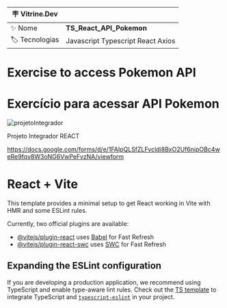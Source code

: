 | :placard: Vitrine.Dev |  |
| -------------  | --- |
| :sparkles: Nome        | **TS_React_API_Pokemon**
| :label: Tecnologias | Javascript Typescript React Axios

<h1 align="left">Exercise to access Pokemon API</h1>
<h1 align="left">Exercício para acessar API Pokemon</h1>

![projetoIntegrador](https://github.com/user-attachments/assets/a34ee562-6e33-4c09-a21b-2d59f9084eae)


Projeto Integrador REACT

https://docs.google.com/forms/d/e/1FAIpQLSfZLFvcldi8BxO2Uf6nipOBc4weRe9fqv8W3oNG6VwPeFvzNA/viewform

# React + Vite

This template provides a minimal setup to get React working in Vite with HMR and some ESLint rules.

Currently, two official plugins are available:

- [@vitejs/plugin-react](https://github.com/vitejs/vite-plugin-react/blob/main/packages/plugin-react/README.md) uses [Babel](https://babeljs.io/) for Fast Refresh
- [@vitejs/plugin-react-swc](https://github.com/vitejs/vite-plugin-react-swc) uses [SWC](https://swc.rs/) for Fast Refresh

## Expanding the ESLint configuration

If you are developing a production application, we recommend using TypeScript and enable type-aware lint rules. Check out the [TS template](https://github.com/vitejs/vite/tree/main/packages/create-vite/template-react-ts) to integrate TypeScript and [`typescript-eslint`](https://typescript-eslint.io) in your project.

